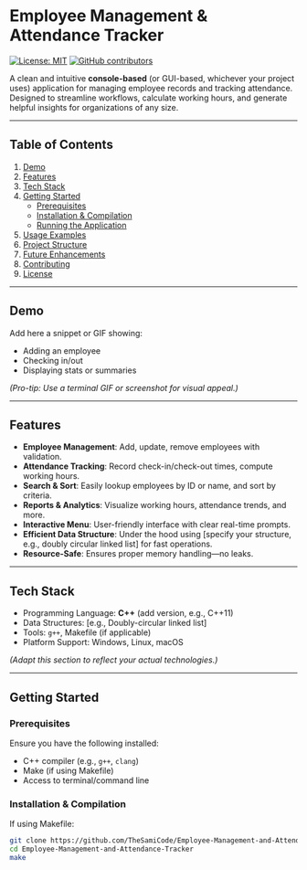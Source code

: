 # Employee Management & Attendance Tracker

[![License: MIT](https://img.shields.io/badge/License-MIT-blue.svg)](LICENSE)
[![GitHub contributors](https://img.shields.io/github/contributors/TheSamiCode/Employee-Management-and-Attendance-Tracker)](https://github.com/TheSamiCode/Employee-Management-and-Attendance-Tracker/graphs/contributors)

A clean and intuitive **console-based** (or GUI-based, whichever your project uses) application for managing employee records and tracking attendance. Designed to streamline workflows, calculate working hours, and generate helpful insights for organizations of any size.

---

##  Table of Contents

1. [Demo](#demo)
2. [Features](#features)
3. [Tech Stack](#tech-stack)
4. [Getting Started](#getting-started)
   - [Prerequisites](#prerequisites)
   - [Installation & Compilation](#installation--compilation)
   - [Running the Application](#running-the-application)
5. [Usage Examples](#usage-examples)
6. [Project Structure](#project-structure)
7. [Future Enhancements](#future-enhancements)
8. [Contributing](#contributing)
9. [License](#license)

---

##  Demo

Add here a snippet or GIF showing:

- Adding an employee  
- Checking in/out  
- Displaying stats or summaries  

*(Pro-tip: Use a terminal GIF or screenshot for visual appeal.)*

---

##  Features

-  **Employee Management**: Add, update, remove employees with validation.
-  **Attendance Tracking**: Record check-in/check-out times, compute working hours.
-  **Search & Sort**: Easily lookup employees by ID or name, and sort by criteria.
-  **Reports & Analytics**: Visualize working hours, attendance trends, and more.
-  **Interactive Menu**: User-friendly interface with clear real-time prompts.
-  **Efficient Data Structure**: Under the hood using [specify your structure, e.g., doubly circular linked list] for fast operations.
-  **Resource-Safe**: Ensures proper memory handling—no leaks.

---

##  Tech Stack

- Programming Language: **C++** (add version, e.g., C++11)
- Data Structures: [e.g., Doubly-circular linked list]
- Tools: `g++`, Makefile (if applicable)
- Platform Support: Windows, Linux, macOS

*(Adapt this section to reflect your actual technologies.)*

---

##  Getting Started

### Prerequisites

Ensure you have the following installed:

- C++ compiler (e.g., `g++`, `clang`)
- Make (if using Makefile)
- Access to terminal/command line

### Installation & Compilation

If using Makefile:
```bash
git clone https://github.com/TheSamiCode/Employee-Management-and-Attendance-Tracker.git
cd Employee-Management-and-Attendance-Tracker
make
